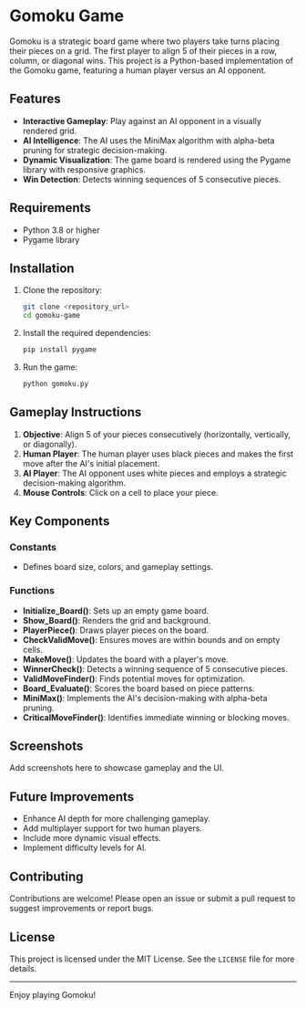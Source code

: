 # Gomoku Game

Gomoku is a strategic board game where two players take turns placing their pieces on a grid. The first player to align 5 of their pieces in a row, column, or diagonal wins. This project is a Python-based implementation of the Gomoku game, featuring a human player versus an AI opponent.

## Features

- **Interactive Gameplay**: Play against an AI opponent in a visually rendered grid.
- **AI Intelligence**: The AI uses the MiniMax algorithm with alpha-beta pruning for strategic decision-making.
- **Dynamic Visualization**: The game board is rendered using the Pygame library with responsive graphics.
- **Win Detection**: Detects winning sequences of 5 consecutive pieces.

## Requirements

- Python 3.8 or higher
- Pygame library

## Installation

1. Clone the repository:
    ```bash
    git clone <repository_url>
    cd gomoku-game
    ```

2. Install the required dependencies:
    ```bash
    pip install pygame
    ```

3. Run the game:
    ```bash
    python gomoku.py
    ```

## Gameplay Instructions

1. **Objective**: Align 5 of your pieces consecutively (horizontally, vertically, or diagonally).
2. **Human Player**: The human player uses black pieces and makes the first move after the AI's initial placement.
3. **AI Player**: The AI opponent uses white pieces and employs a strategic decision-making algorithm.
4. **Mouse Controls**: Click on a cell to place your piece.

## Key Components

### Constants
- Defines board size, colors, and gameplay settings.

### Functions

- **Initialize_Board()**: Sets up an empty game board.
- **Show_Board()**: Renders the grid and background.
- **PlayerPiece()**: Draws player pieces on the board.
- **CheckValidMove()**: Ensures moves are within bounds and on empty cells.
- **MakeMove()**: Updates the board with a player's move.
- **WinnerCheck()**: Detects a winning sequence of 5 consecutive pieces.
- **ValidMoveFinder()**: Finds potential moves for optimization.
- **Board_Evaluate()**: Scores the board based on piece patterns.
- **MiniMax()**: Implements the AI's decision-making with alpha-beta pruning.
- **CriticalMoveFinder()**: Identifies immediate winning or blocking moves.

## Screenshots

Add screenshots here to showcase gameplay and the UI.

## Future Improvements

- Enhance AI depth for more challenging gameplay.
- Add multiplayer support for two human players.
- Include more dynamic visual effects.
- Implement difficulty levels for AI.

## Contributing

Contributions are welcome! Please open an issue or submit a pull request to suggest improvements or report bugs.

## License

This project is licensed under the MIT License. See the `LICENSE` file for more details.

---

Enjoy playing Gomoku!

